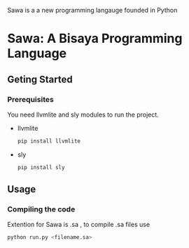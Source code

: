 
Sawa is a a new programming langauge founded in Python

<h1>Sawa: A Bisaya Programming Language</h2>

## Geting Started


### Prerequisites

You need llvmlite and sly modules to run the project.
* llvmlite
  ```sh
  pip install llvmlite
  ```

* sly
  ```sh
  pip install sly
  ```

## Usage

### Compiling the code

Extention for Sawa is .sa , to compile .sa files use
```sh
python run.py <filename.sa>
```




